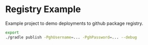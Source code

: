# Registry Example
Example project to demo deployments to github package registry.

```bash
export 
./gradle publish -PghUsername=... -PghPassword=... --debug
```
